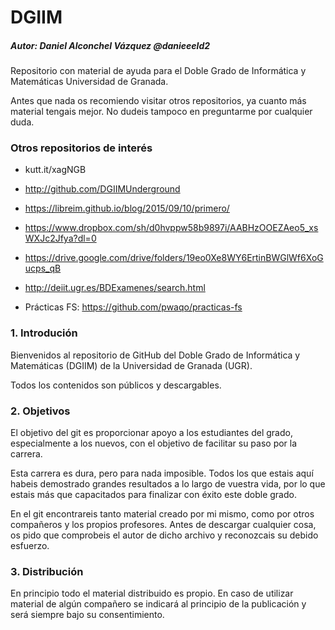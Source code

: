 # DGIIM

##### Autor: Daniel Alconchel Vázquez 	@danieeeld2

Repositorio con material de ayuda para el Doble Grado de Informática y Matemáticas Universidad de Granada.

Antes que nada os recomiendo visitar otros repositorios, ya cuanto más material tengais mejor. No dudeis tampoco en preguntarme por cualquier duda.

### Otros repositorios de interés

- kutt.it/xagNGB

- http://github.com/DGIIMUnderground

- https://libreim.github.io/blog/2015/09/10/primero/

- https://www.dropbox.com/sh/d0hvppw58b9897i/AABHzOOEZAeo5_xsWXJc2Jfya?dl=0

- https://drive.google.com/drive/folders/19eo0Xe8WY6ErtinBWGlWf6XoGucps_qB

- http://deiit.ugr.es/BDExamenes/search.html

- Prácticas FS: https://github.com/pwaqo/practicas-fs

  

### 1. Introdución

Bienvenidos al repositorio de GitHub del Doble Grado de Informática y Matemáticas (DGIIM) de la Universidad de Granada (UGR).

Todos los contenidos son públicos y descargables.

### 2. Objetivos

El objetivo del git es proporcionar apoyo a los estudiantes del grado, especialmente a los nuevos, con el objetivo de facilitar su paso por la carrera.

Esta carrera es dura, pero para nada imposible. Todos los que estais aquí habeis demostrado grandes resultados a lo largo de vuestra vida, por lo que estais más que capacitados para finalizar con éxito este doble grado.

En el git encontrareis tanto material creado por mi mismo, como por otros compañeros y los propios profesores. Antes de descargar cualquier cosa, os pido que comprobeis el autor de dicho archivo y reconozcais su debido esfuerzo.

### 3. Distribución

En principio todo el material distribuido es propio. En caso de utilizar material de algún compañero se indicará al principio de la publicación y será siempre bajo su consentimiento.



